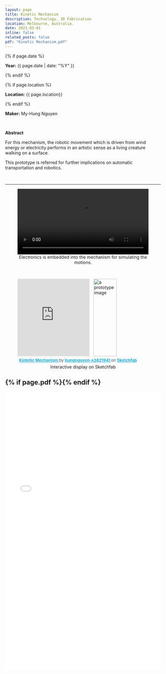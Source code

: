 ```yaml
---
layout: page
title: Kinetic Mechanism
description: Technology, 3D Fabrication
location: Melbourne, Australia.
date: 2021-03-01
inline: false
related_posts: false
pdf: "Kinetic Mechanism.pdf"
---
```



{% if page.date %}
<p><b>Year:</b> {{ page.date | date: "%Y" }}</p>
{% endif %}



{% if page.location %}
<p><b>Location:</b> {{ page.location}}</p>
{% endif %}

<p><b>Maker:</b> My-Hung Nguyen</p>
<br>
<p><b>Abstract</b></p>
<p>For this mechanism, the robotic movement which is driven from wind energy or electricity performs in an artistic sense as a living creature walking on a surface.</p>
<p>This prototype is referred for further implications on automatic transportation and robotics.</p>

<br>
<hr>

<figure>
  <video width="100%" height=auto controls>
    <source src="/assets/video/3D_0609_2032.mp4" type="video/mp4">
    <source src="movie.ogg" type="video/ogg">
    Your browser does not support the video tag.
  </video>
  <figcaption style="text-align: center;">Electronics is embedded into the mechanism for simulating the motions.</figcaption>
</figure>
<br>
<figure>
  <div class="sketchfab-embed-wrapper"> 
    <iframe title="Kintetic Mechanism" frameborder="0" allowfullscreen mozallowfullscreen="true" webkitallowfullscreen="true" allow="autoplay; fullscreen; xr-spatial-tracking" xr-spatial-tracking execution-while-out-of-viewport execution-while-not-rendered web-share width="55%" height="250" src="https://sketchfab.com/models/96821adc985243ce9377a13492c7fd59/embed"> </iframe> 
    <img align="right" src="/assets/img/rendering_2021-may-27_05-34-56am-000_customizedview11288881651_png.png" alt="a prototype image" width="42%" height=250>
    <p style="font-size: 13px; font-weight: normal; margin: 5px; color: #4A4A4A;"> <a href="https://sketchfab.com/3d-models/kintetic-mechanism-96821adc985243ce9377a13492c7fd59?utm_medium=embed&utm_campaign=share-popup&utm_content=96821adc985243ce9377a13492c7fd59" target="_blank" rel="nofollow" style="font-weight: bold; color: #1CAAD9;"> Kintetic Mechanism </a> by <a href="https://sketchfab.com/hungnguyen-mh?utm_medium=embed&utm_campaign=share-popup&utm_content=96821adc985243ce9377a13492c7fd59" target="_blank" rel="nofollow" style="font-weight: bold; color: #1CAAD9;"> hungnguyen-s3821941 </a> on <a href="https://sketchfab.com?utm_medium=embed&utm_campaign=share-popup&utm_content=96821adc985243ce9377a13492c7fd59" target="_blank" rel="nofollow" style="font-weight: bold; color: #1CAAD9;">Sketchfab</a></p>
  </div>
  <figcaption style="text-align: center;">Interactive display on Sketchfab</figcaption>
</figure>


<h2>{% if page.pdf %}<a href="{{ page.pdf | prepend: 'assets/pdf/' | relative_url}}" target="_blank" rel="noopener noreferrer" class="float-right"><i class="fas fa-file-pdf"></i></a>{% endif %}</h2>
<iframe src="/assets/pdf/Kinetic Mechanism.pdf#view=fitH" width="100%" height="900" frameborder="no" border="0" marginwidth="0" marginheight="0"></iframe>
